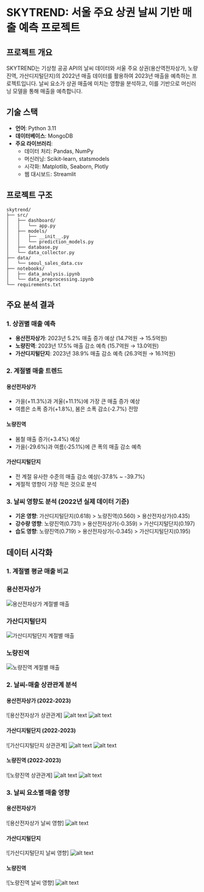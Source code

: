 # SKYTREND: 서울 주요 상권 날씨 기반 매출 예측 프로젝트

## 프로젝트 개요
SKYTREND는 기상청 공공 API의 날씨 데이터와 서울 주요 상권(용산역전자상가, 노량진역, 가산디지털단지)의 2022년 매출 데이터를 활용하여 2023년 매출을 예측하는 프로젝트입니다. 날씨 요소가 상권 매출에 미치는 영향을 분석하고, 이를 기반으로 머신러닝 모델을 통해 매출을 예측합니다.

## 기술 스택
- **언어**: Python 3.11
- **데이터베이스**: MongoDB
- **주요 라이브러리**: 
  - 데이터 처리: Pandas, NumPy
  - 머신러닝: Scikit-learn, statsmodels
  - 시각화: Matplotlib, Seaborn, Plotly
  - 웹 대시보드: Streamlit

## 프로젝트 구조
```
skytrend/
├── src/
│   ├── dashboard/
│   │   └── app.py
│   ├── models/
│   │   ├── __init__.py
│   │   └── prediction_models.py
│   ├── database.py
│   └── data_collector.py
├── data/
│   └── seoul_sales_data.csv
├── notebooks/
│   ├── data_analysis.ipynb
│   └── data_preprocessing.ipynb
└── requirements.txt
```

## 주요 분석 결과

### 1. 상권별 매출 예측
- **용산전자상가**: 2023년 5.2% 매출 증가 예상 (14.7억원 → 15.5억원)
- **노량진역**: 2023년 17.5% 매출 감소 예측 (15.7억원 → 13.0억원)
- **가산디지털단지**: 2023년 38.9% 매출 감소 예측 (26.3억원 → 16.1억원)

### 2. 계절별 매출 트렌드
#### 용산전자상가
- 가을(+11.3%)과 겨울(+11.1%)에 가장 큰 매출 증가 예상
- 여름은 소폭 증가(+1.8%), 봄은 소폭 감소(-2.7%) 전망

#### 노량진역
- 봄철 매출 증가(+3.4%) 예상
- 가을(-29.6%)과 여름(-25.1%)에 큰 폭의 매출 감소 예측

#### 가산디지털단지
- 전 계절 유사한 수준의 매출 감소 예상(-37.8% ~ -39.7%)
- 계절적 영향이 가장 적은 것으로 분석

### 3. 날씨 영향도 분석 (2022년 실제 데이터 기준)
- **기온 영향**: 가산디지털단지(0.618) > 노량진역(0.560) > 용산전자상가(0.435)
- **강수량 영향**: 노량진역(0.731) > 용산전자상가(-0.359) > 가산디지털단지(0.197)
- **습도 영향**: 노량진역(0.719) > 용산전자상가(-0.345) > 가산디지털단지(0.195)

## 데이터 시각화

### 1. 계절별 평균 매출 비교

### 용산전자상가
![용산전자상가 계절별 매출](images/용산계절별평균매출비교.png)

### 가산디지털단지
![가산디지털단지 계절별 매출](images/가산평균매출비교.png)

### 노량진역
![노량진역 계절별 매출](images/노량진평균매출비교.png)


### 2. 날씨-매출 상관관계 분석
#### 용산전자상가 (2022-2023)
![용산전자상가 상관관계]
![alt text](<22용산 날씨,매출 상관관계-1.png>)
![alt text](<23용산 날씨,매출 상관관계-1.png>)

#### 가산디지털단지 (2022-2023)
![가산디지털단지 상관관계]
![alt text](22가산날씨매출상관관계-1.png)
![alt text](23가산날씨매출상관관계-1.png)

#### 노량진역 (2022-2023)
![노량진역 상관관계]
![alt text](<22노량진날씨,매출 상관관계-1.png>)
![alt text](<23노량잔 날씨,매출 상관관계-1.png>)

### 3. 날씨 요소별 매출 영향
#### 용산전자상가
![용산전자상가 날씨 영향]
![alt text](용산기온강수량습도매출관계-1.png)

#### 가산디지털단지
![가산디지털단지 날씨 영향]
![alt text](가산기온강수량습도매출관계-1.png)

#### 노량진역
![노량진역 날씨 영향]
![alt text](노량진기온강수량습도매출관계-1.png)
